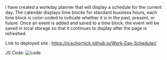 I have created a workday planner that will display a schedule for the current day. The calendar displays time blocks for standard business hours, each time block is color-coded to indicate whether it is in the past, present, or future. Once an event is added and saved to a time block, the event will be saved in local storage so that it continues to display after the page is refreshed.

Link to deployed site : https://rcschornick.github.io/Work-Day-Scheduler/

JS Code:
![code](https://user-images.githubusercontent.com/94027300/147525946-73af287a-a62c-46cd-a74d-72913c96dce1.png)
